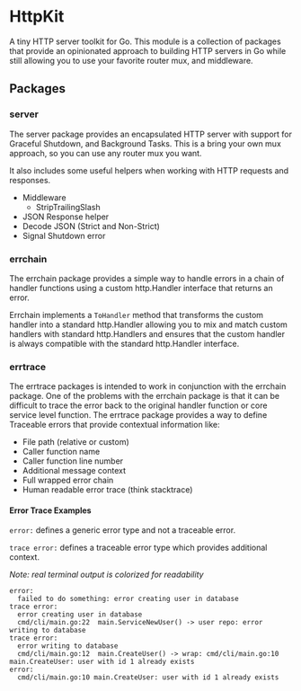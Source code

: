 # HttpKit

A tiny HTTP server toolkit for Go. This module is a collection of packages that provide an opinionated approach to building HTTP servers in Go while still allowing you to use your favorite router mux, and middleware.

## Packages

### server

The server package provides an encapsulated HTTP server with support for Graceful Shutdown, and Background Tasks. This is a bring your own mux approach, so you can use any router mux you want.

It also includes some useful helpers when working with HTTP requests and responses.

- Middleware
  - StripTrailingSlash
- JSON Response helper
- Decode JSON (Strict and Non-Strict)
- Signal Shutdown error

### errchain

The errchain package provides a simple way to handle errors in a chain of handler functions using a custom http.Handler interface that returns an error.

Errchain implements a `ToHandler` method that transforms the custom handler into a standard http.Handler allowing you to mix and match custom handlers with standard http.Handlers and ensures that the custom handler is always compatible with the standard http.Handler interface.

### errtrace

The errtrace packages is intended to work in conjunction with the errchain package. One of the problems with the errchain package is that it can be difficult to trace the error back to the original handler function or core service level function. The errtrace package provides a way to define Traceable errors that provide contextual information like:

- File path (relative or custom)
- Caller function name
- Caller function line number
- Additional message context
- Full wrapped error chain
- Human readable error trace (think stacktrace)

#### Error Trace Examples

`error:` defines a generic error type and not a traceable error.

`trace error:` defines a traceable error type which provides additional context.

_Note: real terminal output is colorized for readability_

```
error:
  failed to do something: error creating user in database
trace error:
  error creating user in database
  cmd/cli/main.go:22  main.ServiceNewUser() -> user repo: error writing to database
trace error:
  error writing to database
  cmd/cli/main.go:12  main.CreateUser() -> wrap: cmd/cli/main.go:10 main.CreateUser: user with id 1 already exists
error:
  cmd/cli/main.go:10 main.CreateUser: user with id 1 already exists
```